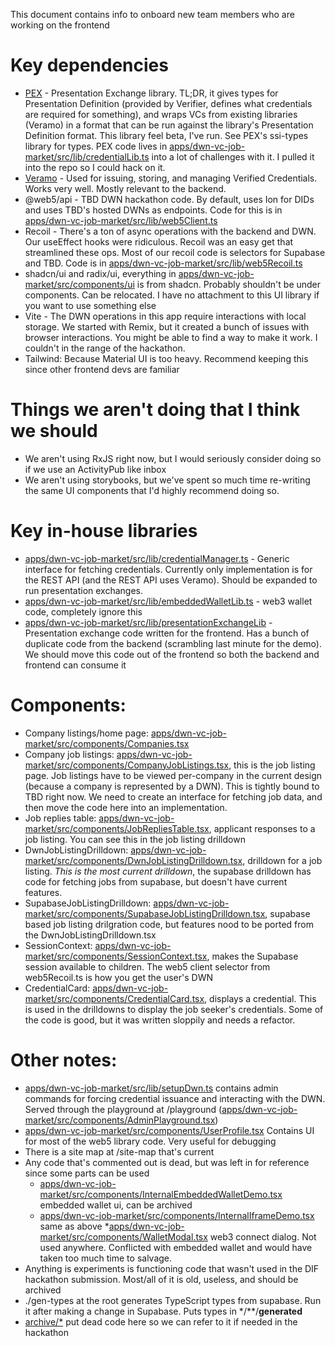 This document contains info to onboard new team members who are working on the frontend

# Key dependencies

- [PEX](https://github.com/Sphereon-Opensource/PEX) - Presentation Exchange library. TL;DR, it gives types for
  Presentation Definition (provided by Verifier, defines what credentials are required for something), and wraps VCs
  from existing libraries (Veramo) in a format that can be run against the library's Presentation Definition format.
  This library feel beta, I've run. See PEX's ssi-types library for types. PEX code lives
  in [apps/dwn-vc-job-market/src/lib/credentialLib.ts]()
  into a lot of challenges with it. I pulled it into the repo so I could hack on it.
- [Veramo](https://github.com/uport-project/veramo) - Used for issuing, storing, and managing Verified Credentials.
  Works very well. Mostly relevant to the backend.
- @web5/api - TBD DWN hackathon code. By default, uses Ion for DIDs and uses TBD's hosted DWNs as endpoints. Code for
  this is in [apps/dwn-vc-job-market/src/lib/web5Client.ts]()
- Recoil - There's a ton of async operations with the backend and DWN. Our useEffect hooks were ridiculous. Recoil was
  an easy get that streamlined these ops. Most of our recoil code is selectors for Supabase and TBD. Code is
  in [apps/dwn-vc-job-market/src/lib/web5Recoil.ts]()
- shadcn/ui and radix/ui, everything in [apps/dwn-vc-job-market/src/components/ui]() is from shadcn. Probably shouldn't
  be under components. Can be relocated. I have no attachment to this UI library if you want to use something else
- Vite - The DWN operations in this app require interactions with local storage. We started with Remix, but it created a
  bunch of issues with browser interactions. You might be able to find a way to make it work. I couldn't in the range of
  the hackathon.
- Tailwind: Because Material UI is too heavy. Recommend keeping this since other frontend devs are familiar

# Things we aren't doing that I think we should

* We aren't using RxJS right now, but I would seriously consider doing so if we use an ActivityPub like inbox
* We aren't using storybooks, but we've spent so much time re-writing the same UI components that I'd highly recommend
  doing so.

# Key in-house libraries

* [apps/dwn-vc-job-market/src/lib/credentialManager.ts]() - Generic interface for fetching credentials. Currently only
  implementation is for the REST API (and the REST API uses Veramo). Should be expanded to run presentation exchanges.
* [apps/dwn-vc-job-market/src/lib/embeddedWalletLib.ts]() - web3 wallet code, completely ignore this
* [apps/dwn-vc-job-market/src/lib/presentationExchangeLib]() - Presentation exchange code written for the frontend. Has
  a bunch of duplicate code from the backend (scrambling last minute for the demo). We should move this code out of the
  frontend so both the backend and frontend can consume it

# Components:

* Company listings/home page: [apps/dwn-vc-job-market/src/components/Companies.tsx]()
* Company job listings: [apps/dwn-vc-job-market/src/components/CompanyJobListings.tsx](), this is the job listing page.
  Job listings have to be viewed per-company in the current design (because a company is represented by a DWN). This is
  tightly bound to TBD right now. We need to create an interface for fetching job data, and then move the code here into
  an implementation.
* Job replies table: [apps/dwn-vc-job-market/src/components/JobRepliesTable.tsx](), applicant responses to a job
  listing. You can see this in the job listing drilldown
* DwnJobListingDrilldown: [apps/dwn-vc-job-market/src/components/DwnJobListingDrilldown.tsx](), drilldown for a job
  listing. *This is the most current drilldown*, the supabase drilldown has code for fetching jobs from supabase, but
  doesn't have current features.
* SupabaseJobListingDrilldown: [apps/dwn-vc-job-market/src/components/SupabaseJobListingDrilldown.tsx](), supabase based
  job listing drilgration code, but features nood to be ported from the DwnJobListingDrilldown.tsx
* SessionContext: [apps/dwn-vc-job-market/src/components/SessionContext.tsx](), makes the Supabase session available to
  children. The web5 client selector from web5Recoil.ts is how you get the user's DWN
* CredentialCard: [apps/dwn-vc-job-market/src/components/CredentialCard.tsx](), displays a credential. This is used in
  the drilldowns to display the job seeker's credentials. Some of the code is good, but it was written sloppily and
  needs a refactor.

# Other notes:

* [apps/dwn-vc-job-market/src/lib/setupDwn.ts]() contains admin commands for forcing credential issuance and interacting
  with the DWN. Served through the playground at
  /playground ([apps/dwn-vc-job-market/src/components/AdminPlayground.tsx]())
* [apps/dwn-vc-job-market/src/components/UserProfile.tsx]() Contains UI for most of the web5 library code. Very useful
  for debugging
* There is a site map at /site-map that's current
* Any code that's commented out is dead, but was left in for reference since some parts can be used
    * [apps/dwn-vc-job-market/src/components/InternalEmbeddedWalletDemo.tsx]() embedded wallet ui, can be archived
    * [apps/dwn-vc-job-market/src/components/InternalIframeDemo.tsx]() same as above
      *[apps/dwn-vc-job-market/src/components/WalletModal.tsx]() web3 connect dialog. Not used anywhere. Conflicted with
      embedded wallet and would have taken too much time to salvage.
* Anything is experiments is functioning code that wasn't used in the DIF hackathon submission. Most/all of it is old,
  useless, and should be archived
* ./gen-types at the root generates TypeScript types from supabase. Run it after making a change in Supabase. Puts types
  in */**/__generated__
* [archive/*]() put dead code here so we can refer to it if needed in the hackathon